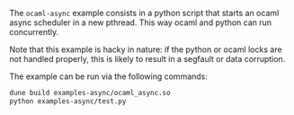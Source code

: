 
The `ocaml-async` example consists in a python script that starts an ocaml
async scheduler in a new pthread. This way ocaml and python can run
concurrently.

Note that this example is hacky in nature: if the python or ocaml locks
are not handled properly, this is likely to result in a segfault or data
corruption.

The example can be run via the following commands:
```bash
dune build examples-async/ocaml_async.so
python examples-async/test.py
```
